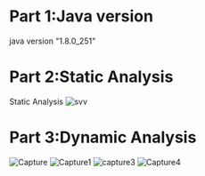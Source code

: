 # Part 1:Java version
java version "1.8.0_251"

# Part 2:Static Analysis
Static Analysis
![svv](https://user-images.githubusercontent.com/62307765/144693821-9bacb426-40c0-4b77-ab1f-3c9f501caaaa.png)

# Part 3:Dynamic Analysis
![Capture](https://user-images.githubusercontent.com/62307765/146944143-c32d2f96-7070-4f3b-b984-6b98ae857421.PNG)
![Capture1](https://user-images.githubusercontent.com/62307765/146944156-95237fd2-3cb0-4124-b068-5e312a7ed7ce.PNG)
![capture3](https://user-images.githubusercontent.com/62307765/146944164-a4d2ae02-1694-4118-afb4-47f5123803d7.PNG)
![Capture4](https://user-images.githubusercontent.com/62307765/146944170-a5e2c83a-b4f0-4669-a5d6-ccc5aae1ac73.PNG)

